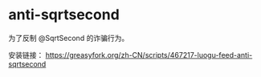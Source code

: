 # anti-sqrtsecond
为了反制 @SqrtSecond 的诈骗行为。

安装链接： https://greasyfork.org/zh-CN/scripts/467217-luogu-feed-anti-sqrtsecond
